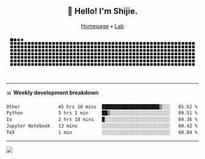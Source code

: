 <h2 align="center">👋 Hello! I'm Shijie.</h2>
<p align="center">
  <a href="https://xu-shi-jie.github.io"> Homepage</a> •
  <a href="https://onodalab.ees.hokudai.ac.jp"> Lab </a>
</p>

![Snake animation](https://github.com/xu-shi-jie/xu-shi-jie/blob/output/github-snake.svg)


-------

📊 **Weekly development breakdown**
<!--START_SECTION:waka-->

```txt
Other              45 hrs 10 mins  █████████████████████▒░░░   85.62 %
Python             5 hrs 1 min     ██▒░░░░░░░░░░░░░░░░░░░░░░   09.51 %
Io                 2 hrs 18 mins   █░░░░░░░░░░░░░░░░░░░░░░░░   04.36 %
Jupyter Notebook   13 mins         ░░░░░░░░░░░░░░░░░░░░░░░░░   00.42 %
TeX                1 min           ░░░░░░░░░░░░░░░░░░░░░░░░░   00.04 %
```

<!--END_SECTION:waka-->

-------
![](https://komarev.com/ghpvc/?username=xu-shi-jie&style=flat-square&color=blue) 

